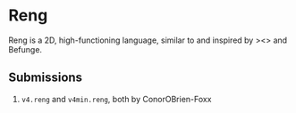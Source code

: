 # Reng
Reng is a 2D, high-functioning language, similar to and inspired by ><> and Befunge.

## Submissions

 1. `v4.reng` and `v4min.reng`, both by ConorOBrien-Foxx